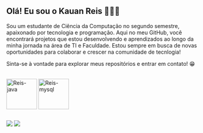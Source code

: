 ## Olá! Eu sou o Kauan Reis 🙋🏻‍♂️
Sou um estudante de Ciência da Computação no segundo semestre, apaixonado por tecnologia e programação. Aqui no meu GitHub, você encontrará projetos que estou desenvolvendo e aprendizados ao longo da minha jornada na área de TI e Faculdade. Estou sempre em busca de novas oportunidades para colaborar e crescer na comunidade de tecnlogia!

Sinta-se à vontade para explorar meus repositórios e entrar em contato! 😁

<div style="display: inline_block"><br>
  
  <img align="center" alt="Reis-java" height="80" width="80" src="https://cdn.jsdelivr.net/gh/devicons/devicon@latest/icons/java/java-original-wordmark.svg"/>
  <img align="center" alt="Reis-mysql" height="80" width="80" src="https://cdn.jsdelivr.net/gh/devicons/devicon@latest/icons/mysql/mysql-plain-wordmark.svg"/>

</div>

##

<div> 
  
  <a href = "mailto:kauanreissantosss@gmail.com"><img src="https://img.shields.io/badge/Gmail-D14836?style=for-the-badge&logo=gmail&logoColor=white"></a>
  <a href="https://www.linkedin.com/in/kauanreiss" target="_blank"><img src="https://img.shields.io/badge/LinkedIn-0077B5?style=for-the-badge&logo=linkedin&logoColor=white"></a> 
  
</div>



